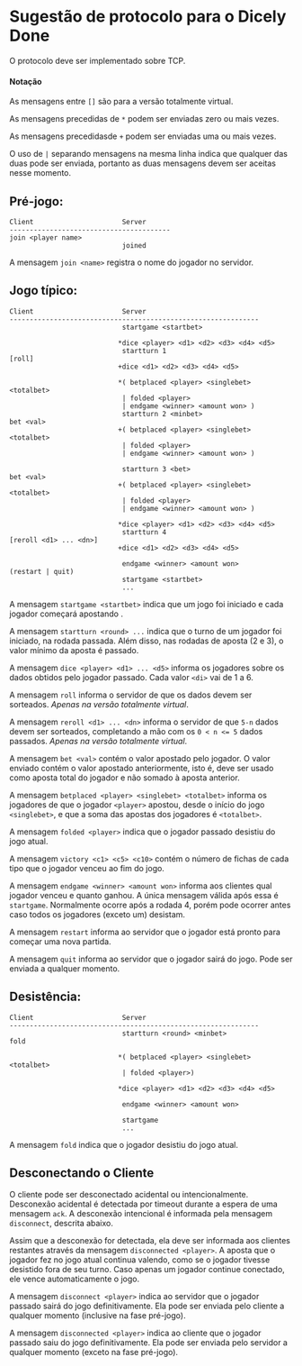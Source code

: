 # Sugestão de protocolo para o Dicely Done

O protocolo deve ser implementado sobre TCP.

#### Notação

As mensagens entre `[]` são para a versão totalmente virtual.

As mensagens precedidas de `*` podem ser enviadas zero ou mais vezes.

As mensagens precedidasde `+` podem ser enviadas uma ou mais vezes.

O uso de `|` separando mensagens na mesma linha indica que qualquer das duas pode ser enviada, portanto as duas mensagens devem ser aceitas nesse momento.

## Pré-jogo:

    Client                      Server
    ----------------------------------------
    join <player name>
                                joined

A mensagem `join <name>` registra o nome do jogador no servidor.

## Jogo típico:

    Client                      Server
    --------------------------------------------------------------
                                startgame <startbet>

                               *dice <player> <d1> <d2> <d3> <d4> <d5>
                                startturn 1
    [roll]
                               +dice <d1> <d2> <d3> <d4> <d5>

                               *( betplaced <player> <singlebet> <totalbet>
                                | folded <player>
                                | endgame <winner> <amount won> )
                                startturn 2 <minbet>
    bet <val>
                               +( betplaced <player> <singlebet> <totalbet>
                                | folded <player>
                                | endgame <winner> <amount won> )

                                startturn 3 <bet>
    bet <val>
                               +( betplaced <player> <singlebet> <totalbet>
                                | folded <player>
                                | endgame <winner> <amount won> )

                               *dice <player> <d1> <d2> <d3> <d4> <d5>
                                startturn 4
    [reroll <d1> ... <dn>]
                               +dice <d1> <d2> <d3> <d4> <d5>

                                endgame <winner> <amount won>
    (restart | quit)
                                startgame <startbet>
                                ...

A mensagem `startgame <startbet>` indica que um jogo foi iniciado e cada jogador começará apostando <startbet>.

A mensagem `startturn <round> ...` indica que o turno de um jogador foi iniciado, na rodada passada. Além disso, nas rodadas de aposta (2 e 3), o valor mínimo da aposta é passado.

A mensagem `dice <player> <d1> ... <d5>` informa os jogadores sobre os dados obtidos pelo jogador passado. Cada valor `<di>` vai de 1 a 6.

A mensagem `roll` informa o servidor de que os dados devem ser sorteados. _Apenas na versão totalmente virtual_.

A mensagem `reroll <d1> ... <dn>` informa o servidor de que `5-n` dados devem ser sorteados, completando a mão com os `0 < n <= 5` dados passados. _Apenas na versão totalmente virtual_.

A mensagem `bet <val>` contém o valor apostado pelo jogador. O valor enviado contém o valor apostado anteriormente, isto é, deve ser usado como aposta total do jogador e não somado à aposta anterior.

A mensagem `betplaced <player> <singlebet> <totalbet>` informa os jogadores de que o jogador `<player>` apostou, desde o início do jogo `<singlebet>`, e que a soma das apostas dos jogadores é `<totalbet>`.

A mensagem `folded <player>` indica que o jogador passado desistiu do jogo atual.

A mensagem `victory <c1> <c5> <c10>` contém o número de fichas de cada tipo
que o jogador venceu ao fim do jogo.

A mensagem `endgame <winner> <amount won>` informa aos clientes qual jogador venceu e quanto ganhou. A única mensagem válida após essa é `startgame`. Normalmente ocorre após a rodada 4, porém pode ocorrer antes caso todos os jogadores (exceto um) desistam.

A mensagem `restart` informa ao servidor que o jogador está pronto para começar uma nova partida.

A mensagem `quit` informa ao servidor que o jogador sairá do jogo. Pode ser enviada a qualquer momento.

## Desistência:

    Client                      Server
    --------------------------------------------------------------
                                startturn <round> <minbet>
    fold

                               *( betplaced <player> <singlebet> <totalbet>
                                | folded <player>)

                               *dice <player> <d1> <d2> <d3> <d4> <d5>

                                endgame <winner> <amount won>

                                startgame
                                ...

A mensagem `fold` indica que o jogador desistiu do jogo atual.

## Desconectando o Cliente

O cliente pode ser desconectado acidental ou intencionalmente. Desconexão acidental é detectada por timeout durante a espera de uma mensagem `ack`. A desconexão intencional é informada pela mensagem `disconnect`, descrita abaixo.

Assim que a desconexão for detectada, ela deve ser informada aos clientes restantes através da mensagem `disconnected <player>`. A aposta que o jogador fez no jogo atual continua valendo, como se o jogador tivesse desistido fora de seu turno. Caso apenas um jogador continue conectado, ele vence automaticamente o jogo.

A mensagem `disconnect <player>` indica ao servidor que o jogador passado sairá do jogo definitivamente. Ela pode ser enviada pelo cliente a qualquer momento (inclusive na fase pré-jogo).

A mensagem `disconnected <player>` indica ao cliente que o jogador passado saiu do jogo definitivamente. Ela pode ser enviada pelo servidor a qualquer momento (exceto na fase pré-jogo).
